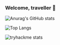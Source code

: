 ### Welcome, traveller 👋

![Anurag's GitHub stats](https://vercel.com/aeskerminens-projects/github-stats-vercel/4njc9HDnkBKHk3ym8kc3RRK8ukHU/api?username=aeskerminen)

![Top Langs](https://vercel.com/aeskerminens-projects/github-stats-vercel/4njc9HDnkBKHk3ym8kc3RRK8ukHU/api/top-langs/?username=aeskerminen&layout=compact)

![tryhackme stats](https://tryhackme-badges.s3.amazonaws.com/aeskerm.png)
